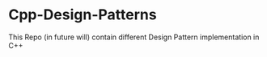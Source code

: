 # Cpp-Design-Patterns
This Repo (in future will) contain different Design Pattern implementation in C++
